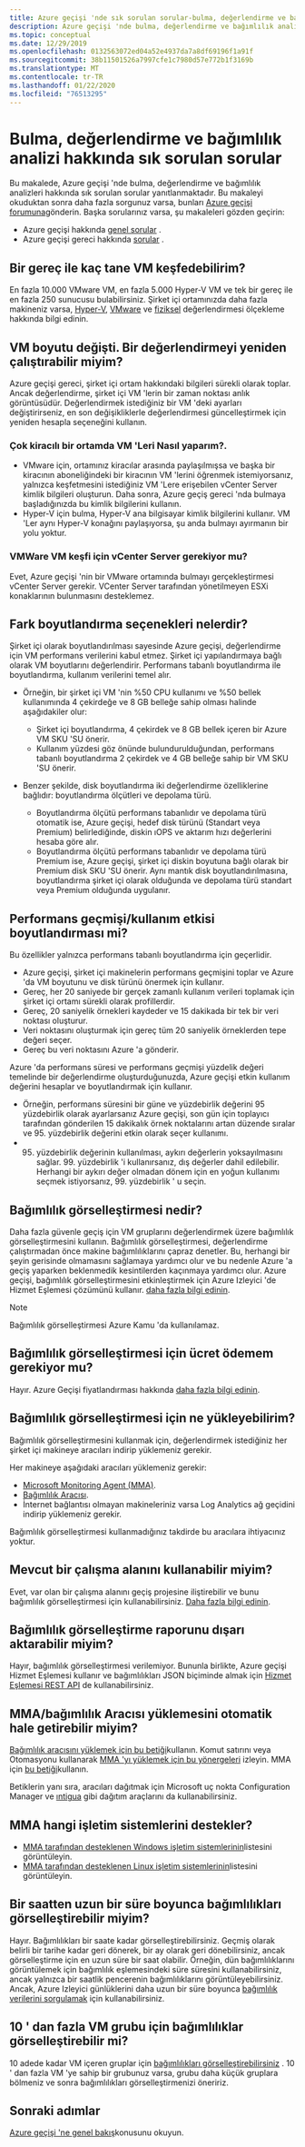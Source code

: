 ```yaml
---
title: Azure geçişi 'nde sık sorulan sorular-bulma, değerlendirme ve bağımlılık Analizi
description: Azure geçişi 'nde bulma, değerlendirme ve bağımlılık analizi hakkında sık sorulan soruların yanıtlarını alın.
ms.topic: conceptual
ms.date: 12/29/2019
ms.openlocfilehash: 0132563072ed04a52e4937da7a8df69196f1a91f
ms.sourcegitcommit: 38b11501526a7997cfe1c7980d57e772b1f3169b
ms.translationtype: MT
ms.contentlocale: tr-TR
ms.lasthandoff: 01/22/2020
ms.locfileid: "76513295"
---
```

# <a name="common-questions-about-discovery-assessment-and-dependency-analysis"></a>Bulma, değerlendirme ve bağımlılık analizi hakkında sık sorulan sorular

Bu makalede, Azure geçişi 'nde bulma, değerlendirme ve bağımlılık analizleri hakkında sık sorulan sorular yanıtlanmaktadır. Bu makaleyi okuduktan sonra daha fazla sorgunuz varsa, bunları [Azure geçişi forumuna](https://aka.ms/AzureMigrateForum)gönderin. Başka sorularınız varsa, şu makaleleri gözden geçirin:

- Azure geçişi hakkında [genel sorular](resources-faq.md) .
- Azure geçişi gereci hakkında [sorular](common-questions-appliance.md) .


## <a name="how-many-vms-can-i-discover-with-an-appliance"></a>Bir gereç ile kaç tane VM keşfedebilirim?

En fazla 10.000 VMware VM, en fazla 5.000 Hyper-V VM ve tek bir gereç ile en fazla 250 sunucusu bulabilirsiniz. Şirket içi ortamınızda daha fazla makineniz varsa, [Hyper-V](scale-hyper-v-assessment.md), [VMware](scale-vmware-assessment.md) ve [fiziksel](scale-physical-assessment.md) değerlendirmesi ölçekleme hakkında bilgi edinin.



## <a name="vm-size-changed-can-i-run-an-assessment-again"></a>VM boyutu değişti. Bir değerlendirmeyi yeniden çalıştırabilir miyim?

Azure geçişi gereci, şirket içi ortam hakkındaki bilgileri sürekli olarak toplar. Ancak değerlendirme, şirket içi VM 'lerin bir zaman noktası anlık görüntüsüdür. Değerlendirmek istediğiniz bir VM 'deki ayarları değiştirirseniz, en son değişikliklerle değerlendirmesi güncelleştirmek için yeniden hesapla seçeneğini kullanın.

### <a name="how-do-i-discover-vms-in-a-multitenant-environment"></a>Çok kiracılı bir ortamda VM 'Leri Nasıl yaparım?.

- VMware için, ortamınız kiracılar arasında paylaşılmışsa ve başka bir kiracının aboneliğindeki bir kiracının VM 'lerini öğrenmek istemiyorsanız, yalnızca keşfetmesini istediğiniz VM 'Lere erişebilen vCenter Server kimlik bilgileri oluşturun. Daha sonra, Azure geçiş gereci 'nda bulmaya başladığınızda bu kimlik bilgilerini kullanın.
- Hyper-V için bulma, Hyper-V ana bilgisayar kimlik bilgilerini kullanır. VM 'Ler aynı Hyper-V konağını paylaşıyorsa, şu anda bulmayı ayırmanın bir yolu yoktur.  


### <a name="do-i-need-vcenter-server-for-vmware-vm-discovery"></a>VMWare VM keşfi için vCenter Server gerekiyor mu?

Evet, Azure geçişi 'nin bir VMware ortamında bulmayı gerçekleştirmesi vCenter Server gerekir. VCenter Server tarafından yönetilmeyen ESXi konaklarının bulunmasını desteklemez.


## <a name="whats-the-difference-sizing-options"></a>Fark boyutlandırma seçenekleri nelerdir?

Şirket içi olarak boyutlandırılması sayesinde Azure geçişi, değerlendirme için VM performans verilerini kabul etmez. Şirket içi yapılandırmaya bağlı olarak VM boyutlarını değerlendirir. Performans tabanlı boyutlandırma ile boyutlandırma, kullanım verilerini temel alır.

- Örneğin, bir şirket içi VM 'nin %50 CPU kullanımı ve %50 bellek kullanımında 4 çekirdeğe ve 8 GB belleğe sahip olması halinde aşağıdakiler olur:
    - Şirket içi boyutlandırma, 4 çekirdek ve 8 GB bellek içeren bir Azure VM SKU 'SU önerir.
    - Kullanım yüzdesi göz önünde bulundurulduğundan, performans tabanlı boyutlandırma 2 çekirdek ve 4 GB belleğe sahip bir VM SKU 'SU önerir.

- Benzer şekilde, disk boyutlandırma iki değerlendirme özelliklerine bağlıdır: boyutlandırma ölçütleri ve depolama türü.
    - Boyutlandırma ölçütü performans tabanlıdır ve depolama türü otomatik ise, Azure geçişi, hedef disk türünü (Standart veya Premium) belirlediğinde, diskin ıOPS ve aktarım hızı değerlerini hesaba göre alır.
    - Boyutlandırma ölçütü performans tabanlıdır ve depolama türü Premium ise, Azure geçişi, şirket içi diskin boyutuna bağlı olarak bir Premium disk SKU 'SU önerir. Aynı mantık disk boyutlandırılmasına, boyutlandırma şirket içi olarak olduğunda ve depolama türü standart veya Premium olduğunda uygulanır.

## <a name="does-performance-historyutilization-impact-sizing"></a>Performans geçmişi/kullanım etkisi boyutlandırması mi?

Bu özellikler yalnızca performans tabanlı boyutlandırma için geçerlidir.

- Azure geçişi, şirket içi makinelerin performans geçmişini toplar ve Azure 'da VM boyutunu ve disk türünü önermek için kullanır.
- Gereç, her 20 saniyede bir gerçek zamanlı kullanım verileri toplamak için şirket içi ortamı sürekli olarak profillerdir.
- Gereç, 20 saniyelik örnekleri kaydeder ve 15 dakikada bir tek bir veri noktası oluşturur.
- Veri noktasını oluşturmak için gereç tüm 20 saniyelik örneklerden tepe değeri seçer.
- Gereç bu veri noktasını Azure 'a gönderir.

Azure 'da performans süresi ve performans geçmişi yüzdelik değeri temelinde bir değerlendirme oluşturduğunuzda, Azure geçişi etkin kullanım değerini hesaplar ve boyutlandırmak için kullanır.

- Örneğin, performans süresini bir güne ve yüzdebirlik değerini 95 yüzdebirlik olarak ayarlarsanız Azure geçişi, son gün için toplayıcı tarafından gönderilen 15 dakikalık örnek noktalarını artan düzende sıralar ve 95. yüzdebirlik değerini etkin olarak seçer kullanımı.
- 95. yüzdebirlik değerinin kullanılması, aykırı değerlerin yoksayılmasını sağlar. 99. yüzdebirlik 'i kullanırsanız, dış değerler dahil edilebilir. Herhangi bir aykırı değer olmadan dönem için en yoğun kullanımı seçmek istiyorsanız, 99. yüzdebirlik ' u seçin.

## <a name="what-is-dependency-visualization"></a>Bağımlılık görselleştirmesi nedir?

Daha fazla güvenle geçiş için VM gruplarını değerlendirmek üzere bağımlılık görselleştirmesini kullanın. Bağımlılık görselleştirmesi, değerlendirme çalıştırmadan önce makine bağımlılıklarını çapraz denetler. Bu, herhangi bir şeyin gerisinde olmamasını sağlamaya yardımcı olur ve bu nedenle Azure 'a geçiş yaparken beklenmedik kesintilerden kaçınmaya yardımcı olur. Azure geçişi, bağımlılık görselleştirmesini etkinleştirmek için Azure Izleyici 'de Hizmet Eşlemesi çözümünü kullanır. [daha fazla bilgi edinin](concepts-dependency-visualization.md).

> [!NOTE]
> Bağımlılık görselleştirmesi Azure Kamu 'da kullanılamaz.

## <a name="do-i-pay-for-dependency-visualization"></a>Bağımlılık görselleştirmesi için ücret ödemem gerekiyor mu?
Hayır. Azure Geçişi fiyatlandırması hakkında [daha fazla bilgi edinin](https://azure.microsoft.com/pricing/details/azure-migrate/).

## <a name="what-do-i-install-for-dependency-visualization"></a>Bağımlılık görselleştirmesi için ne yükleyebilirim?

Bağımlılık görselleştirmesini kullanmak için, değerlendirmek istediğiniz her şirket içi makineye aracıları indirip yüklemeniz gerekir.

Her makineye aşağıdaki aracıları yüklemeniz gerekir:
- [Microsoft Monitoring Agent (MMA)](https://docs.microsoft.com/azure/log-analytics/log-analytics-agent-windows).
- [Bağımlılık Aracısı](../azure-monitor/platform/agents-overview.md#dependency-agent).
- İnternet bağlantısı olmayan makineleriniz varsa Log Analytics ağ geçidini indirip yüklemeniz gerekir.

Bağımlılık görselleştirmesi kullanmadığınız takdirde bu aracılara ihtiyacınız yoktur.

## <a name="can-i-use-an-existing-workspace"></a>Mevcut bir çalışma alanını kullanabilir miyim?

Evet, var olan bir çalışma alanını geçiş projesine iliştirebilir ve bunu bağımlılık görselleştirmesi için kullanabilirsiniz. [Daha fazla bilgi edinin](concepts-dependency-visualization.md#how-does-it-work).

## <a name="can-i-export-the-dependency-visualization-report"></a>Bağımlılık görselleştirme raporunu dışarı aktarabilir miyim?

Hayır, bağımlılık görselleştirmesi verilemiyor. Bununla birlikte, Azure geçişi Hizmet Eşlemesi kullanır ve bağımlılıkları JSON biçiminde almak için [Hizmet Eşlemesi REST API](https://docs.microsoft.com/rest/api/servicemap/machines/listconnections) de kullanabilirsiniz.

## <a name="can-i-automate--mmadependency-agent-installation"></a>MMA/bağımlılık Aracısı yüklemesini otomatik hale getirebilir miyim?

[Bağımlılık aracısını yüklemek için bu betiği](../azure-monitor/insights/vminsights-enable-hybrid-cloud.md#installation-script-examples)kullanın. Komut satırını veya Otomasyonu kullanarak [MMA 'yı yüklemek için bu yönergeleri](https://docs.microsoft.com/azure/azure-monitor/platform/log-analytics-agent#install-and-configure-agent) izleyin. MMA için [bu betiği](https://gallery.technet.microsoft.com/scriptcenter/Install-OMS-Agent-with-2c9c99ab)kullanın.

Betiklerin yanı sıra, aracıları dağıtmak için Microsoft uç nokta Configuration Manager ve [ıntigua](https://www.intigua.com/getting-started-intigua-for-azure-migration) gibi dağıtım araçlarını da kullanabilirsiniz.


## <a name="what-operating-systems-does-mma-support"></a>MMA hangi işletim sistemlerini destekler?

- [MMA tarafından desteklenen Windows işletim sistemlerinin](https://docs.microsoft.com/azure/log-analytics/log-analytics-concept-hybrid#supported-windows-operating-systems)listesini görüntüleyin.
- [MMA tarafından desteklenen Linux işletim sistemlerinin](https://docs.microsoft.com/azure/log-analytics/log-analytics-concept-hybrid#supported-linux-operating-systems)listesini görüntüleyin.

## <a name="can-i-visualize-dependencies-for-more-than-an-hour"></a>Bir saatten uzun bir süre boyunca bağımlılıkları görselleştirebilir miyim?
Hayır. Bağımlılıkları bir saate kadar görselleştirebilirsiniz. Geçmiş olarak belirli bir tarihe kadar geri dönerek, bir ay olarak geri dönebilirsiniz, ancak görselleştirme için en uzun süre bir saat olabilir. Örneğin, dün bağımlılıklarını görüntülemek için bağımlılık eşlemesindeki süre süresini kullanabilirsiniz, ancak yalnızca bir saatlik pencerenin bağımlılıklarını görüntüleyebilirsiniz. Ancak, Azure Izleyici günlüklerini daha uzun bir süre boyunca [bağımlılık verilerini sorgulamak](https://docs.microsoft.com/azure/migrate/how-to-create-group-machine-dependencies) için kullanabilirsiniz.

## <a name="can-visualize-dependencies-for-groups-of-more-than-10-vms"></a>10 ' dan fazla VM grubu için bağımlılıklar görselleştirebilir mi?
10 adede kadar VM içeren gruplar için [bağımlılıkları görselleştirebilirsiniz](https://docs.microsoft.com/azure/migrate/how-to-create-group-dependencies) . 10 ' dan fazla VM 'ye sahip bir grubunuz varsa, grubu daha küçük gruplara bölmeniz ve sonra bağımlılıkları görselleştirmenizi öneririz.




## <a name="next-steps"></a>Sonraki adımlar
[Azure geçişi 'ne genel bakış](migrate-services-overview.md)konusunu okuyun.
